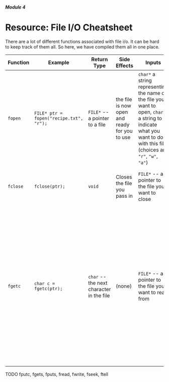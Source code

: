 ##### Module 4

# Resource: File I/O Cheatsheet

There are a lot of different functions associated with file i/o. It can be hard to keep track of them all. So here, we have compiled them all in one place.

Function | Example | Return Type | Side Effects | Inputs | Notes
|--------|---------|-------------|--------------|--------|------|
`fopen` | `FILE* ptr = fopen("recipe.txt", "r");` | `FILE*` -- a pointer to a file | the file is now open and ready for you to use | `char*` a string representing the name of the file you want to open, `char*` a string to indicate what you want to do with this file (choices are `"r"`, `"w"`, `"a"`) | This is always the first function you will call. Be careful because it might return a pointer to `NULL`
`fclose` | `fclose(ptr);` | `void` | Closes the file you pass in | `FILE*` -- a pointer to the file you want to close | This is always the last function you will call.
`fgetc` | `char c = fgetc(ptr);` | `char` -- the next character in the file | (none) | `FILE*` -- a pointer to the file you want to read from | This function simply reads in and returns one character from the file. Each time you call it, the "cursor" moves, so you can read each character one by one, simply by calling again and again |

TODO
fputc, fgets, fputs, fread, fwrite, fseek, ftell
